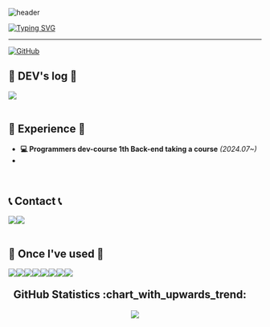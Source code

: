 ![header](https://capsule-render.vercel.app/api?type=waving&color=6994CDEE&text=&animation=twinkling&height=80)

[![Typing SVG](https://readme-typing-svg.demolab.com?font=Alkatra&weight=500&size=45&duration=4000&pause=3&color=6994CDEE&center=false&vCenter=false&multiline=true&repeat=true&width=1000&height=100&lines=Welcome+to+YoungSang's+GitHub!👋)](https://git.io/typing-svg)
 
<div align="left">
 
 ---
     
[![GitHub](https://hits.seeyoufarm.com/api/count/incr/badge.svg?url=https%3A%2F%2Fgithub.com%2FCHUNYOUNGSANG&count_bg=%239CE167&title_bg=%23000000&icon=github.svg&icon_color=%23E7E7E7&title=GitHub&edge_flat=false)](https://github.com/CHUNYOUNGSANG)
</br>

## 📝 DEV's log 📝
<div style="display:flex; flex-direction:row;">
    <a href="https://cys07028.tistory.com">
        <img src="https://img.shields.io/badge/Tistory-000000?style=for-the-badge&logo=Tistory&logoColor=white"> 
    </a>
</div><br>

## 💪 Experience 💪
- **💻 Programmers dev-course 1th Back-end taking a course** _(2024.07~)_
- 
<br>
 
## 📞 Contact 📞
<div style="display:flex; flex-direction:row;">
    <a href="https://www.instagram.com/0udtkde__/">
        <img src="https://img.shields.io/badge/Instagram-E4405F?style=for-the-badge&logo=Instagram&logoColor=white"> 
    </a>
    <a href="mailto:chuns7740@gmail.com">
        <img src="https://img.shields.io/badge/Gmail-EA4335?style=for-the-badge&logo=Gmail&logoColor=white"> 
    </a>
</div><br>
    
## 🔨 Once I've used 🔨
<div style="display:flex; flex-direction:row;">
    <img src="https://img.shields.io/badge/java-007396?style=for-the-badge&logo=java&logoColor=white"> 
    <img src="https://img.shields.io/badge/Spring-6DB33F?style=for-the-badge&logo=Spring&logoColor=white">
    <img src="https://img.shields.io/badge/Spring Boot-6DB33F?style=for-the-badge&logo=Spring Boot&logoColor=white">
    <img src="https://img.shields.io/badge/mysql-4479A1?style=for-the-badge&logo=mysql&logoColor=white"> 
    <br>
    <img src="https://img.shields.io/badge/python-3776AB?style=flat-square&logo=python&logoColor=white"> 
    <img src="https://img.shields.io/badge/Git-F05032?style=for-the-badge&logo=Git&logoColor=white">
    <img src="https://img.shields.io/badge/Github-181717?style=for-the-badge&logo=Github&logoColor=white">
    <img src="https://img.shields.io/badge/oracle-F80000?style=for-the-badge&logo=oracle&logoColor=white"> 
   
</div><br>
    <h2 style="margin: 5px 10px;">GitHub Statistics :chart_with_upwards_trend:</h2> 
    <div style="display: flex; align-items: center; justify-content: center;">


![](https://github-profile-summary-cards.vercel.app/api/cards/profile-details?username=CHUNYOUNGSANG&theme=tokyonight )
 </br>
